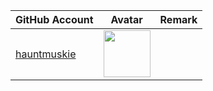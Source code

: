 | GitHub Account                                | Avatar                                                                                                             | Remark   |
|-----------------------------------------------|--------------------------------------------------------------------------------------------------------------------|----------|
| [hauntmuskie](https://github.com/hauntmuskie) | <a href="https://github.com/hauntmuskie"><img src="https://github.com/hauntmuskie.png" width=75px height=75px></a> |          |